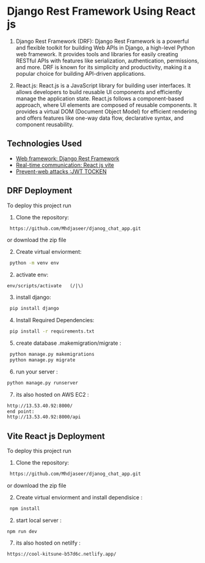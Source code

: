 
# Django Rest Framework  Using React js 

1. Django Rest Framework (DRF):
Django Rest Framework is a powerful and flexible toolkit for building Web APIs in Django, a high-level Python web framework. It provides tools and libraries for easily creating RESTful APIs with features like serialization, authentication, permissions, and more. DRF is known for its simplicity and productivity, making it a popular choice for building API-driven applications.

2. React.js:
React.js is a JavaScript library for building user interfaces. It allows developers to build reusable UI components and efficiently manage the application state. React.js follows a component-based approach, where UI elements are composed of reusable components. It provides a virtual DOM (Document Object Model) for efficient rendering and offers features like one-way data flow, declarative syntax, and component reusability.



## Technologies Used

 - [Web framework: Django Rest Framework]()
 - [Real-time communication: React js vite]()
 - [Prevent-web attacks :JWT TOCKEN]()
 


##  DRF Deployment

To deploy this project run


1. Clone the repository:

```bash
 https://github.com/Mhdjaseer/djanog_chat_app.git
```
or download the zip file 

2. Create virtual enviorment:

```bash
 python -m venv env
```
2. activate env:

```bashe
env/scripts/activate   (/|\)
```
3. install django:

```bash
 pip install django

```


4. Install Required Dependencies:

```bash
 pip install -r requirements.txt

```
5. create database .makemigration/migrate :

```bash
 python manage.py makemigrations
 python manage.py migrate

```

6. run your server :

```bash
python manage.py runserver 

```
7. its also hosted on AWS EC2  :

```bash
http://13.53.40.92:8000/
end point:
http://13.53.40.92:8000/api

```

##  Vite React js  Deployment

To deploy this project run


1. Clone the repository:

```bash
 https://github.com/Mhdjaseer/djanog_chat_app.git
```
or download the zip file 

2. Create virtual enviorment and install dependisice :

```bash
 npm install 
```
2. start local server :

```bashe
npm run dev 
```

7. its also hosted on netilfy  :

```bash
https://cool-kitsune-b57d6c.netlify.app/

```





